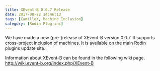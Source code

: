 ```yaml
---
title: XEvent-B 0.0.7 Release
date: 2017-08-22 14:46:13
tags: [CamilleX, Machine Inclusion]
category: [Rodin Plug-ins]
---
```


We have made a new (pre-)release of XEvent-B version 0.0.7. It supports cross-project inclusion of machines. It is available on the main Rodin plugins update site.

Information about XEvent-B can be found in the following wiki page.
http://wiki.event-b.org/index.php/XEvent-B
